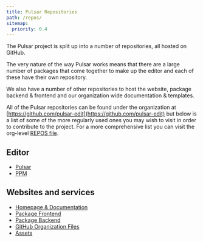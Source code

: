 ```yaml
---
title: Pulsar Repositories
path: /repos/
sitemap:
  priority: 0.4
---
```


The Pulsar project is split up into a number of repositories, all hosted on
GitHub.

The very nature of the way Pulsar works means that there are a large number of
packages that come together to make up the editor and each of these have their
own repository.

We also have a number of other repositories to host the website, package backend
& frontend and our organization wide documentation & templates.

All of the Pulsar repositories can be found under the organization at
[https://github.com/pulsar-edit](https://github.com/pulsar-edit) but below is a
list of some of the more regularly used ones you may wish to visit in order to
contribute to the project. For a more comprehensive list you can visit the
org-level [REPOS file](https://github.com/pulsar-edit/.github/blob/main/REPOS.md).

## Editor

- [Pulsar](https://github.com/pulsar-edit/pulsar)
- [PPM](https://github.com/pulsar-edit/ppm)

## Websites and services

- [Homepage & Documentation](https://github.com/pulsar-edit/pulsar-edit.github.io)
- [Package Frontend](https://github.com/pulsar-edit/package-frontend)
- [Package Backend](https://github.com/pulsar-edit/package-backend)
- [GitHub Organization Files](https://github.com/pulsar-edit/.github)
- [Assets](https://github.com/pulsar-edit/pulsar-assets)
